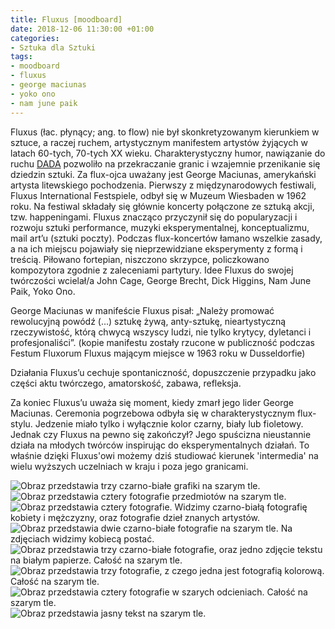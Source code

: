 ```yaml
---
title: Fluxus [moodboard]
date: 2018-12-06 11:30:00 +01:00
categories:
- Sztuka dla Sztuki
tags:
- moodboard
- fluxus
- george maciunas
- yoko ono
- nam june paik
---
```


Fluxus (łac. płynący; ang. to flow) nie był skonkretyzowanym kierunkiem w sztuce, a raczej ruchem, artystycznym manifestem artystów żyjących w latach 60-tych, 70-tych XX wieku. Charakterystyczny humor, nawiązanie do ruchu [DADA](http://sztukauniwersalna.pl/2018-04-05-dadaizm-moodboard) pozwoliło na przekraczanie granic i wzajemnie przenikanie się dziedzin sztuki. Za flux-ojca uważany jest George Maciunas, amerykański artysta litewskiego pochodzenia. Pierwszy z międzynarodowych festiwali, Fluxus International Festspiele, odbył się w Muzeum Wiesbaden w 1962 roku. Na festiwal składały się głównie koncerty połączone ze sztuką akcji, tzw. happeningami. Fluxus znacząco przyczynił się do popularyzacji i rozwoju sztuki performance, muzyki eksperymentalnej, konceptualizmu, mail art’u (sztuki poczty). Podczas flux-koncertów łamano wszelkie zasady, a na ich miejscu pojawiały się nieprzewidziane eksperymenty z formą i treścią. Piłowano fortepian, niszczono skrzypce, policzkowano kompozytora zgodnie z zaleceniami partytury. Idee Fluxus do swojej twórczości wcielał/a John Cage, George Brecht, Dick Higgins, Nam June Paik, Yoko Ono. 

George Maciunas w manifeście Fluxus pisał:
„Należy promować rewolucyjną powódź (…) sztukę żywą, anty-sztukę, nieartystyczną rzeczywistość, którą chwycą wszyscy ludzi, nie tylko krytycy, dyletanci i profesjonaliści”.
(kopie manifestu zostały rzucone w publiczność podczas Festum Fluxorum Fluxus mającym miejsce w 1963 roku w Dusseldorfie)


Działania Fluxus’u cechuje spontaniczność, dopuszczenie przypadku jako części aktu twórczego, amatorskość, zabawa, refleksja. 


Za koniec Fluxus’u uważa się moment, kiedy zmarł jego lider George Maciunas. Ceremonia pogrzebowa odbyła się w charakterystycznym flux-stylu. Jedzenie miało tylko i wyłącznie kolor czarny, biały lub fioletowy.
Jednak czy Fluxus na pewno się zakończył? Jego spuścizna nieustannie działa na młodych twórców inspirując do eksperymentalnych działań. To właśnie dzięki Fluxus'owi możemy dziś studiować kierunek 'intermedia' na wielu wyższych uczelniach w kraju i poza jego granicami. 



![Obraz przedstawia trzy czarno-białe grafiki na szarym tle.](https://assets2.ello.co/uploads/asset/attachment/8596053/ello-optimized-b16c9890.jpg)
![Obraz przedstawia cztery fotografie przedmiotów na szarym tle.](https://assets2.ello.co/uploads/asset/attachment/8596056/ello-optimized-fddc1289.jpg)
![Obraz przedstawia cztery fotografie. Widzimy czarno-białą fotografię kobiety i mężczyzny, oraz fotografie dzieł znanych artystów.](https://assets1.ello.co/uploads/asset/attachment/8596060/ello-optimized-a429436d.jpg)
![Obraz przedstawia dwie czarno-białe fotografie na szarym tle. Na zdjęciach widzimy kobiecą postać.](https://assets0.ello.co/uploads/asset/attachment/8596064/ello-optimized-33f18cdf.jpg)
![Obraz przedstawia trzy czarno-białe fotografie, oraz jedno zdjęcie tekstu na białym papierze. Całość na szarym tle.](https://assets2.ello.co/uploads/asset/attachment/8596074/ello-optimized-4911291f.jpg)
![Obraz przedstawia trzy fotografie, z czego jedna jest fotografią kolorową. Całość na szarym tle.](https://assets0.ello.co/uploads/asset/attachment/8596080/ello-optimized-3c365d1c.jpg)
![Obraz przedstawia cztery fotografie w szarych odcieniach. Całość na szarym tle.](https://assets0.ello.co/uploads/asset/attachment/8596082/ello-optimized-40b8a51c.jpg)
![Obraz przedstawia jasny tekst na szarym tle.](https://assets1.ello.co/uploads/asset/attachment/8596087/ello-optimized-abee7ccc.jpg)